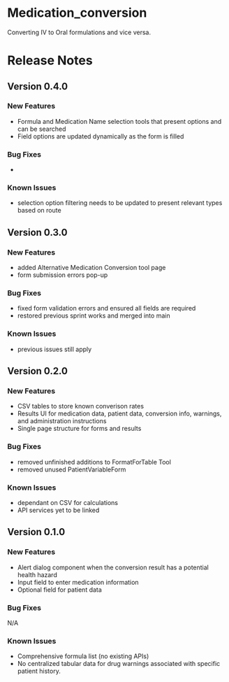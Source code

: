 # Medication_conversion
Converting IV to Oral formulations and vice versa.

# Release Notes

## Version 0.4.0

### New Features
- Formula and Medication Name selection tools that present options and can be searched
- Field options are updated dynamically as the form is filled

  
### Bug Fixes
-

### Known Issues
- selection option filtering needs to be updated to present relevant types based on route

## Version 0.3.0

### New Features
- added Alternative Medication Conversion tool page
- form submission errors pop-up

  
### Bug Fixes
- fixed form validation errors and ensured all fields are required
- restored previous sprint works and merged into main

### Known Issues
- previous issues still apply

## Version 0.2.0

### New Features
- CSV tables to store known converison rates
- Results UI for medication data, patient data, conversion info, warnings, and administration instructions
- Single page structure for forms and results
  
### Bug Fixes
- removed unfinished additions to FormatForTable Tool
- removed unused PatientVariableForm

### Known Issues
- dependant on CSV for calculations
- API services yet to be linked


## Version 0.1.0

### New Features
- Alert dialog component when the conversion result has a potential health hazard
- Input field to enter medication information
- Optional field for patient data
  
### Bug Fixes
N/A

### Known Issues
- Comprehensive formula list (no existing APIs)
- No centralized tabular data for drug warnings associated with specific patient history.
